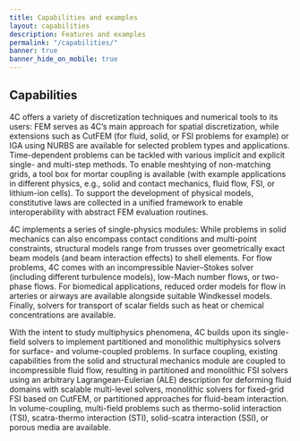 ```yaml
---
title: Capabilities and examples
layout: capabilities
description: Features and examples 
permalink: "/capabilities/"
banner: true
banner_hide_on_mobile: true
---
```


## Capabilities

4C offers a variety of discretization techniques and numerical tools to its users: 
FEM serves as 4C’s main approach for spatial discretization, while extensions such as CutFEM (for fluid, solid, or FSI problems for example) or IGA using NURBS are available for selected problem types and applications. 
Time-dependent problems can be tackled with various implicit and explicit single- and multi-step methods. 
To enable meshtying of non-matching grids, a tool box for mortar coupling is available (with example applications in different physics, 
e.g., solid and contact mechanics, fluid flow, FSI, or lithium-ion cells). 
To support the development of physical models, constitutive laws are collected in a unified framework to enable interoperability with abstract FEM evaluation routines.

4C implements a series of single-physics modules: While problems in solid mechanics can also encompass contact conditions and multi-point constraints, 
structural models range from trusses over geometrically exact beam models (and beam interaction effects) to shell elements. 
For flow problems, 4C comes with an incompressible Navier–Stokes solver (including different turbulence models), low-Mach number flows, or two-phase flows. 
For biomedical applications, reduced order models for flow in arteries or airways are available alongside suitable Windkessel models. 
Finally, solvers for transport of scalar fields such as heat or chemical concentrations are available.

With the intent to study multiphysics phenomena, 4C builds upon its single-field solvers to implement partitioned and monolithic multiphysics solvers for surface- and volume-coupled problems. 
In surface coupling, existing capabilities from the solid and structural mechanics module are coupled to incompressible fluid flow, 
resulting in partitioned and monolithic FSI solvers using an arbitrary Lagrangean-Eulerian (ALE) description for deforming fluid domains with scalable multi-level solvers, 
monolithic solvers for fixed-grid FSI based on CutFEM, or partitioned approaches for fluid-beam interaction. In volume-coupling, 
multi-field problems such as thermo-solid interaction (TSI), scatra-thermo interaction (STI), solid-scatra interaction (SSI), or porous media are available.
